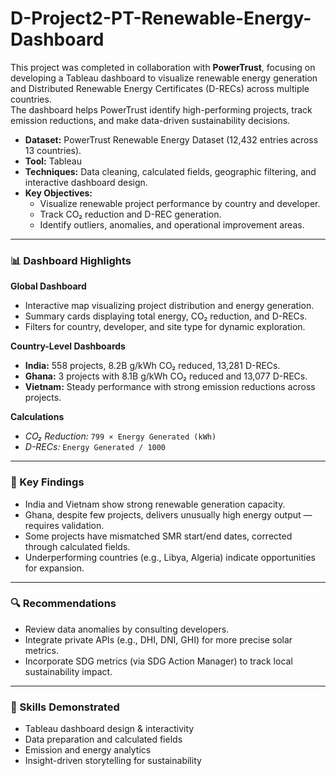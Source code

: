 # D-Project2-PT-Renewable-Energy-Dashboard

This project was completed in collaboration with **PowerTrust**, focusing on developing a Tableau dashboard to visualize renewable energy generation and Distributed Renewable Energy Certificates (D-RECs) across multiple countries.  
The dashboard helps PowerTrust identify high-performing projects, track emission reductions, and make data-driven sustainability decisions.

* **Dataset:** PowerTrust Renewable Energy Dataset (12,432 entries across 13 countries).  
* **Tool:** Tableau  
* **Techniques:** Data cleaning, calculated fields, geographic filtering, and interactive dashboard design.  
* **Key Objectives:**  
  - Visualize renewable project performance by country and developer.  
  - Track CO₂ reduction and D-REC generation.  
  - Identify outliers, anomalies, and operational improvement areas.  

---

### 📊 Dashboard Highlights

**Global Dashboard**
- Interactive map visualizing project distribution and energy generation.  
- Summary cards displaying total energy, CO₂ reduction, and D-RECs.  
- Filters for country, developer, and site type for dynamic exploration.  

**Country-Level Dashboards**
- **India:** 558 projects, 8.2B g/kWh CO₂ reduced, 13,281 D-RECs.  
- **Ghana:** 3 projects with 8.1B g/kWh CO₂ reduced and 13,077 D-RECs.  
- **Vietnam:** Steady performance with strong emission reductions across projects.  

**Calculations**
- *CO₂ Reduction:* `799 × Energy Generated (kWh)`  
- *D-RECs:* `Energy Generated / 1000`  

---

### 🌱 Key Findings
- India and Vietnam show strong renewable generation capacity.  
- Ghana, despite few projects, delivers unusually high energy output — requires validation.  
- Some projects have mismatched SMR start/end dates, corrected through calculated fields.  
- Underperforming countries (e.g., Libya, Algeria) indicate opportunities for expansion.  

---

### 🔍 Recommendations
- Review data anomalies by consulting developers.  
- Integrate private APIs (e.g., DHI, DNI, GHI) for more precise solar metrics.  
- Incorporate SDG metrics (via SDG Action Manager) to track local sustainability impact.  

---

### 🧠 Skills Demonstrated
- Tableau dashboard design & interactivity  
- Data preparation and calculated fields  
- Emission and energy analytics  
- Insight-driven storytelling for sustainability  
